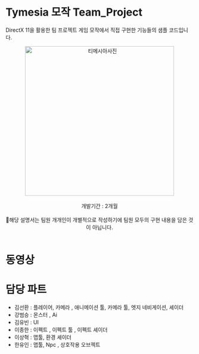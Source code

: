 # Tymesia 모작 Team_Project
DirectX 11을 활용한 팀 프로젝트 게임 모작에서 직접 구현한 기능들의 샘플 코드입니다.

<div align="center">
  <img width="400" alt="티메시아사진" src="https://github.com/user-attachments/assets/df90f11b-ba83-4e05-89e8-303e8f67f96d" /> <br><br>
  개발기간 : 2개월 <br><br>
  📌해당 설명서는 팀원 개개인이 개별적으로 작성하기에 팀원 모두의 구현 내용을 담은 것이 아닙니다. <br><br>
</div>

# 동영상


# 담당 파트
- 김선환 : 플레이어, 카메라 , 애니메이션 툴, 카메라 툴, 엣지 네비게이션, 셰이더
- 강범승 : 몬스터 , Ai
- 김유빈 : UI 
- 이종한 : 이펙트 , 이펙트 툴 , 이펙트 셰이더 
- 이상혁 : 맵툴, 환경 셰이더 
- 한유인 : 맵툴, Npc , 상호작용 오브젝트
